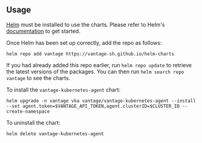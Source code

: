 ## Usage

[Helm](https://helm.sh) must be installed to use the charts.  Please refer to
Helm's [documentation](https://helm.sh/docs) to get started.

Once Helm has been set up correctly, add the repo as follows:

    helm repo add vantage https://vantage-sh.github.io/helm-charts

If you had already added this repo earlier, run `helm repo update` to retrieve
the latest versions of the packages.  You can then run `helm search repo
vantage` to see the charts.

To install the `vantage-kubernetes-agent` chart:

    helm upgrade -n vantage vka vantage/vantage-kubernetes-agent --install --set agent.token=$VANTAGE_API_TOKEN,agent.clusterID=$CLUSTER_ID --create-namespace

To uninstall the chart:

    helm delete vantage-kubernetes-agent
